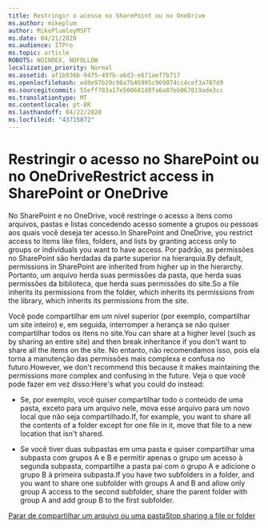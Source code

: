 ```yaml
---
title: Restringir o acesso no SharePoint ou no OneDrive
ms.author: mikeplum
author: MikePlumleyMSFT
ms.date: 04/21/2020
ms.audience: ITPro
ms.topic: article
ROBOTS: NOINDEX, NOFOLLOW
localization_priority: Normal
ms.assetid: af1b936b-0475-497b-a6d3-e671aef7b717
ms.openlocfilehash: ed8e97b20c96a7b46995c969074cc4cef3a787d9
ms.sourcegitcommit: 55eff703a17e500681d8fa6a87eb067019ade3cc
ms.translationtype: MT
ms.contentlocale: pt-BR
ms.lasthandoff: 04/22/2020
ms.locfileid: "43715872"
---
```

# <a name="restrict-access-in-sharepoint-or-onedrive"></a><span data-ttu-id="f8e95-102">Restringir o acesso no SharePoint ou no OneDrive</span><span class="sxs-lookup"><span data-stu-id="f8e95-102">Restrict access in SharePoint or OneDrive</span></span>

<span data-ttu-id="f8e95-103">No SharePoint e no OneDrive, você restringe o acesso a itens como arquivos, pastas e listas concedendo acesso somente a grupos ou pessoas aos quais você deseja ter acesso.</span><span class="sxs-lookup"><span data-stu-id="f8e95-103">In SharePoint and OneDrive, you restrict access to items like files, folders, and lists by granting access only to groups or individuals you want to have access.</span></span> <span data-ttu-id="f8e95-104">Por padrão, as permissões no SharePoint são herdadas da parte superior na hierarquia.</span><span class="sxs-lookup"><span data-stu-id="f8e95-104">By default, permissions in SharePoint are inherited from higher up in the hierarchy.</span></span> <span data-ttu-id="f8e95-105">Portanto, um arquivo herda suas permissões da pasta, que herda suas permissões da biblioteca, que herda suas permissões do site.</span><span class="sxs-lookup"><span data-stu-id="f8e95-105">So a file inherits its permissions from the folder, which inherits its permissions from the library, which inherits its permissions from the site.</span></span>
  
<span data-ttu-id="f8e95-106">Você pode compartilhar em um nível superior (por exemplo, compartilhar um site inteiro) e, em seguida, interromper a herança se não quiser compartilhar todos os itens no site.</span><span class="sxs-lookup"><span data-stu-id="f8e95-106">You can share at a higher level (such as by sharing an entire site) and then break inheritance if you don't want to share all the items on the site.</span></span> <span data-ttu-id="f8e95-107">No entanto, não recomendamos isso, pois ela torna a manutenção das permissões mais complexa e confusa no futuro.</span><span class="sxs-lookup"><span data-stu-id="f8e95-107">However, we don't recommend this because it makes maintaining the permissions more complex and confusing in the future.</span></span> <span data-ttu-id="f8e95-108">Veja o que você pode fazer em vez disso:</span><span class="sxs-lookup"><span data-stu-id="f8e95-108">Here's what you could do instead:</span></span>
  
- <span data-ttu-id="f8e95-109">Se, por exemplo, você quiser compartilhar todo o conteúdo de uma pasta, exceto para um arquivo nele, mova esse arquivo para um novo local que não seja compartilhado.</span><span class="sxs-lookup"><span data-stu-id="f8e95-109">If, for example, you want to share all the contents of a folder except for one file in it, move that file to a new location that isn't shared.</span></span>
    
- <span data-ttu-id="f8e95-110">Se você tiver duas subpastas em uma pasta e quiser compartilhar uma subpasta com grupos A e B e permitir apenas o grupo um acesso à segunda subpasta, compartilhe a pasta pai com o grupo A e adicione o grupo B à primeira subpasta.</span><span class="sxs-lookup"><span data-stu-id="f8e95-110">If you have two subfolders in a folder, and you want to share one subfolder with groups A and B and allow only group A access to the second subfolder, share the parent folder with group A and add group B to the first subfolder.</span></span>
    
[<span data-ttu-id="f8e95-111">Parar de compartilhar um arquivo ou uma pasta</span><span class="sxs-lookup"><span data-stu-id="f8e95-111">Stop sharing a file or folder </span></span>](https://go.microsoft.com/fwlink/?linkid=2008861)
  

